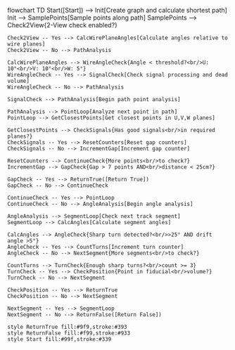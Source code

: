 flowchart TD
    Start([Start]) --> Init[Create graph and calculate shortest path]
    Init --> SamplePoints[Sample points along path]
    SamplePoints --> Check2View{2-View check enabled?}
    
    Check2View -- Yes --> CalcWirePlaneAngles[Calculate angles relative to wire planes]
    Check2View -- No --> PathAnalysis
    
    CalcWirePlaneAngles --> WireAngleCheck{Angle < threshold?<br/>U: 10°<br/>V: 10°<br/>W: 5°}
    WireAngleCheck -- Yes --> SignalCheck[Check signal processing and dead volume]
    WireAngleCheck -- No --> PathAnalysis
    
    SignalCheck --> PathAnalysis[Begin path point analysis]
    
    PathAnalysis --> PointLoop[Analyze next point in path]
    PointLoop --> GetClosestPoints[Get closest points in U,V,W planes]
    
    GetClosestPoints --> CheckSignals{Has good signals<br/>in required planes?}
    CheckSignals -- Yes --> ResetCounters[Reset gap counters]
    CheckSignals -- No --> IncrementGap[Increment gap counter]
    
    ResetCounters --> ContinueCheck{More points<br/>to check?}
    IncrementGap --> GapCheck{Gap > 7 points AND<br/>distance < 25cm?}
    
    GapCheck -- Yes --> ReturnTrue([Return True])
    GapCheck -- No --> ContinueCheck
    
    ContinueCheck -- Yes --> PointLoop
    ContinueCheck -- No --> AngleAnalysis[Begin angle analysis]
    
    AngleAnalysis --> SegmentLoop[Check next track segment]
    SegmentLoop --> CalcAngles[Calculate segment angles]
    
    CalcAngles --> AngleCheck{Sharp turn detected?<br/>>25° AND drift angle >5°}
    AngleCheck -- Yes --> CountTurns[Increment turn counter]
    AngleCheck -- No --> NextSegment{More segments<br/>to check?}
    
    CountTurns --> TurnCheck{Enough sharp turns?<br/>count >= 3}
    TurnCheck -- Yes --> CheckPosition{Point in fiducial<br/>volume?}
    TurnCheck -- No --> NextSegment
    
    CheckPosition -- Yes --> ReturnTrue
    CheckPosition -- No --> NextSegment
    
    NextSegment -- Yes --> SegmentLoop
    NextSegment -- No --> ReturnFalse([Return False])

    style ReturnTrue fill:#9f9,stroke:#393
    style ReturnFalse fill:#f99,stroke:#933
    style Start fill:#99f,stroke:#339